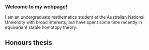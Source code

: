 ### Welcome to my webpage!

I am an undergraduate mathematics student at the Australian National University with broad interests, but have spent some time recently in equivariant stable homotopy theory.

## Honours thesis

